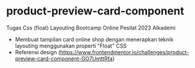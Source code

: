 # product-preview-card-component
Tugas Css (float) Layouting Bootcamp Online Pesilat 2023 Alkademi

- Membuat tampilan card online shop dengan menerapkan teknik layouting menggunakan properti "Float" CSS
- Referensi design (https://www.frontendmentor.io/challenges/product-preview-card-component-GO7UmttRfa)
